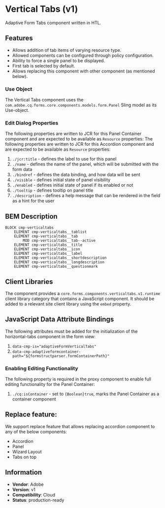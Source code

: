 <!--
Copyright 2022 Adobe

Licensed under the Apache License, Version 2.0 (the "License");
you may not use this file except in compliance with the License.
You may obtain a copy of the License at

    http://www.apache.org/licenses/LICENSE-2.0

Unless required by applicable law or agreed to in writing, software
distributed under the License is distributed on an "AS IS" BASIS,
WITHOUT WARRANTIES OR CONDITIONS OF ANY KIND, either express or implied.
See the License for the specific language governing permissions and
limitations under the License.
-->
Vertical Tabs (v1)
====
Adaptive Form Tabs component written in HTL.

## Features

* Allows addition of tab items of varying resource type.
* Allowed components can be configured through policy configuration.
* Ability to force a single panel to be displayed.
* First tab is selected by default.
* Allows replacing this component with other component (as mentioned below).

### Use Object
The Vertical Tabs component uses the `com.adobe.cq.forms.core.components.models.form.Panel` Sling model as its Use-object.

### Edit Dialog Properties
The following properties are written to JCR for this Panel Container component and are expected to be available as `Resource` properties:
The following properties are written to JCR for this Accordion component and are expected to be available as `Resource` properties:

1. `./jcr:title` - defines the label to use for this panel
2. `./name` - defines the name of the panel, which will be submitted with the form data
3. `./bindref` - defines the data binding, and how data will be sent
4. `./visible` - defines initial state of panel visibility
5. `./enabled` - defines initial state of panel if its enabled or not
6. `./tooltip` - defines tooltip on panel title
7. `./description` - defines a help message that can be rendered in the field as a hint for the user

## BEM Description
```
BLOCK cmp-verticaltabs
    ELEMENT cmp-verticaltabs__tablist
    ELEMENT cmp-verticaltabs__tab
        MOD cmp-verticaltabs__tab--active
    ELEMENT cmp-verticaltabs__title
    ELEMENT cmp-verticaltabs__icon
    ELEMENT cmp-verticaltabs__label
    ELEMENT cmp-verticaltabs__shortdescription
    ELEMENT cmp-verticaltabs__longdescription
    ELEMENT cmp-verticaltabs__questionmark
```
## Client Libraries
The component provides a `core.forms.components.verticaltabs.v1.runtime` client library category that contains a JavaScript
component. It should be added to a relevant site client library using the `embed` property.

## JavaScript Data Attribute Bindings

The following attributes must be added for the initialization of the horizontal-tabs component in the form view:
1. `data-cmp-is="adaptiveFormVerticalTabs"`
2. `data-cmp-adaptiveformcontainer-path="${formstructparser.formContainerPath}"`

### Enabling Editing Functionality
The following property is required in the proxy component to enable full editing functionality for the Panel Container:

1. `./cq:isContainer` - set to `{Boolean}true`, marks the Panel Container as a container component

## Replace feature:
We support replace feature that allows replacing accordion component to any of the below components:

* Accordion
* Panel
* Wizard Layout
* Tabs on top

## Information
* **Vendor**: Adobe
* **Version**: v1
* **Compatibility**: Cloud
* **Status**: production-ready


